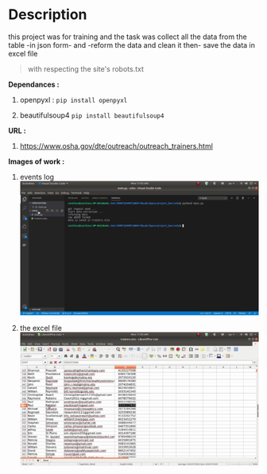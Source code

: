 # Description

this project was for training and the task was collect all the data from the table -in json form- and -reform the data and clean it then- save the data in excel file


> with respecting the site's robots.txt

  

**Dependances :**

 1. openpyxl :
 `pip install openpyxl`
 
 2. beautifulsoup4
`pip install beautifulsoup4`


**URL :**

 1. https://www.osha.gov/dte/outreach/outreach_trainers.html




**Images of work :**
 1. events log ![events log](https://raw.githubusercontent.com/KyrillosAkram/Outreach-Trainers/master/Screenshot%20from%20demo-2020-04-27_11.32.49.mkv.png)

 2. the excel file![the excel file](https://raw.githubusercontent.com/KyrillosAkram/Outreach-Trainers/master/Screenshot%20from%20demo-2020-04-27_11.32.49.mkv%20-%201.png)
